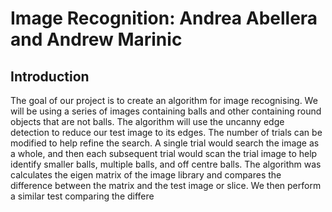 # Image Recognition: Andrea Abellera and Andrew Marinic
 ## Introduction
<p>	The goal of our project is to create an algorithm for  image recognising. We will be using a series of images containing balls and other containing round objects that are not balls. The algorithm  will use the uncanny edge detection to reduce our test image to its edges. The number of trials can be modified to help refine the search. A single trial would search the image as a whole, and then each subsequent trial would scan the trial image to help identify smaller balls, multiple balls, and off centre balls. The algorithm was calculates the eigen matrix of the image library and compares the difference between the matrix and the test image or slice.  We then perform a similar test comparing the differe</p> 
<!--stackedit_data:
eyJoaXN0b3J5IjpbNjAxMzgzNDE3XX0=
-->